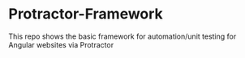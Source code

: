 # Protractor-Framework
This repo shows the basic framework for automation/unit testing for Angular websites via Protractor
